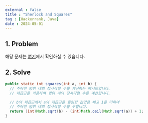 ```yaml
---
external : false
title : "Sherlock and Squares"
tag : [Hackerrank, Java]
date : 2024-05-01
---
```


## 1. Problem

해당 문제는 [여기](https://www.hackerrank.com/challenges/sherlock-and-squares/problem?isFullScreen=true)에서 확인하실 수 있습니다.

## 2. Solve

```java
public static int squares(int a, int b) {
  // 주어진 범위 내의 정사각형 수를 계산하는 메서드입니다.
  // 제곱근을 이용하여 범위 내의 정사각형 수를 계산합니다.

  // b의 제곱근에서 a의 제곱근을 올림한 값만큼 빼고 1을 더하여
  // 주어진 범위 내의 정사각형 수를 구합니다.
  return (int)Math.sqrt(b) - (int)Math.ceil(Math.sqrt(a)) + 1;
}
```
